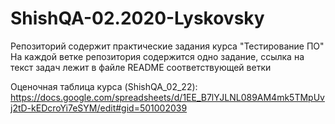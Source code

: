 # ShishQA-02.2020-Lyskovsky

Репозиторий содержит практические задания курса "Тестирование ПО"
На каждой ветке репозитория содержится одно задание, ссылка на текст задач лежит в файле README соответствующей ветки

Оценочная таблица курса (ShishQA_02_22):
https://docs.google.com/spreadsheets/d/1EE_B7lYJLNL089AM4mk5TMpUvj2tD-kEDcroYi7eSYM/edit#gid=501002039
